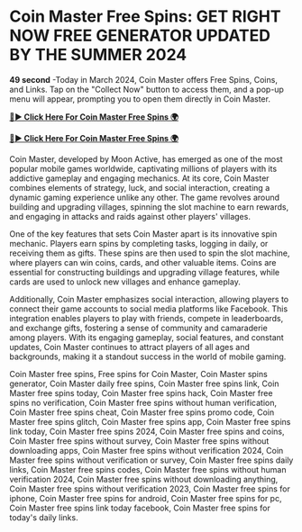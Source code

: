 # Coin Master Free Spins: GET RIGHT NOW FREE GENERATOR UPDATED BY THE SUMMER 2024
**49 second** -Today in March 2024, Coin Master offers Free Spins, Coins, and Links. Tap on the "Collect Now" button to access them, and a pop-up menu will appear, prompting you to open them directly in Coin Master.

[**🔴► Click Here For Coin Master Free Spins 🌍**](https://moroccino.github.io/CoinMaster/)

[**🔴► Click Here For Coin Master Free Spins 🌍**](https://moroccino.github.io/CoinMaster/)
 
Coin Master, developed by Moon Active, has emerged as one of the most popular mobile games worldwide, captivating millions of players with its addictive gameplay and engaging mechanics. At its core, Coin Master combines elements of strategy, luck, and social interaction, creating a dynamic gaming experience unlike any other. The game revolves around building and upgrading villages, spinning the slot machine to earn rewards, and engaging in attacks and raids against other players' villages.

One of the key features that sets Coin Master apart is its innovative spin mechanic. Players earn spins by completing tasks, logging in daily, or receiving them as gifts. These spins are then used to spin the slot machine, where players can win coins, cards, and other valuable items. Coins are essential for constructing buildings and upgrading village features, while cards are used to unlock new villages and enhance gameplay.

Additionally, Coin Master emphasizes social interaction, allowing players to connect their game accounts to social media platforms like Facebook. This integration enables players to play with friends, compete in leaderboards, and exchange gifts, fostering a sense of community and camaraderie among players. With its engaging gameplay, social features, and constant updates, Coin Master continues to attract players of all ages and backgrounds, making it a standout success in the world of mobile gaming.

Coin Master free spins, Free spins for Coin Master, Coin Master spins generator, Coin Master daily free spins, Coin Master free spins link, Coin Master free spins today, Coin Master free spins hack, Coin Master free spins no verification, Coin Master free spins without human verification, Coin Master free spins cheat, Coin Master free spins promo code, Coin Master free spins glitch, Coin Master free spins app, Coin Master free spins link today, Coin Master free spins 2024, Coin Master free spins and coins, Coin Master free spins without survey, Coin Master free spins without downloading apps, Coin Master free spins without verification 2024, Coin Master free spins without verification or survey, Coin Master free spins daily links, Coin Master free spins codes, Coin Master free spins without human verification 2024, Coin Master free spins without downloading anything, Coin Master free spins without verification 2023, Coin Master free spins for iphone, Coin Master free spins for android, Coin Master free spins for pc, Coin Master free spins link today facebook, Coin Master free spins for today's daily links.
